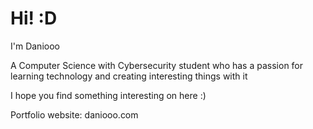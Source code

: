 # Hi! :D

I'm Daniooo

A Computer Science with Cybersecurity student who has a passion for learning technology and creating interesting things with it

I hope you find something interesting on here :)

Portfolio website: daniooo.com
